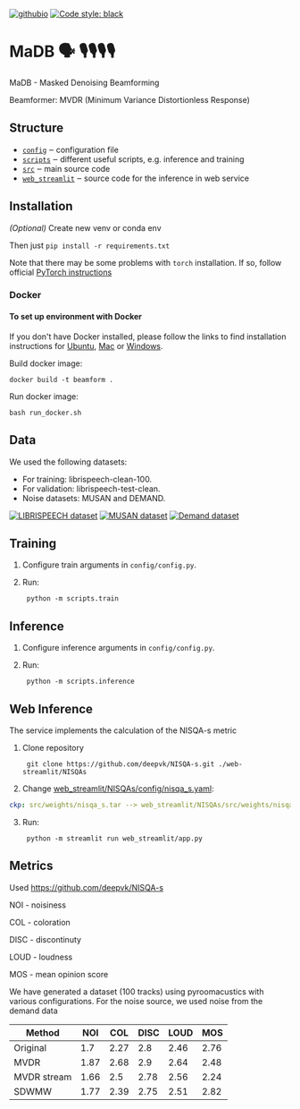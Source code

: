  [![githubio](https://img.shields.io/badge/GitHub.io-Audio_Samples-blue?logo=Github&style=flat-square)](https://maks00170.github.io/beam_github_page/)
[![Code style: black](https://img.shields.io/badge/code%20style-black-000000.svg)](https://github.com/psf/black)

# MaDB 🗣  🎙️🎙️🎙️🎙️
MaDB - Masked Denoising Beamforming

Beamformer: MVDR (Minimum Variance Distortionless Response)

## Structure
- [`config`](./config) ‒ configuration file
- [`scripts`](./scripts) ‒ different useful scripts, e.g. inference and training
- [`src`](./src) ‒ main source code
- [`web_streamlit`](./web_streamlit) ‒ source code for the inference in web service

## Installation

_(Optional)_ Create new venv or conda env

Then just `pip install -r requirements.txt`

Note that there may be some problems with `torch` installation. If so, follow official [PyTorch instructions](https://pytorch.org/get-started/locally/)
### Docker
#### To set up environment with Docker

If you don't have Docker installed, please follow the links to find installation instructions for [Ubuntu](https://docs.docker.com/desktop/install/linux-install/), [Mac](https://docs.docker.com/desktop/install/mac-install/) or [Windows](https://docs.docker.com/desktop/install/windows-install/).

Build docker image:

    docker build -t beamform .

Run docker image:

    bash run_docker.sh

## Data
We used the following datasets:
* For training: librispeech-clean-100.
* For validation: librispeech-test-clean.
* Noise datasets: MUSAN and DEMAND.

[![LIBRISPEECH dataset](https://img.shields.io/badge/LIBRISPEECH%20-E0FFFF)](https://www.openslr.org/12)
[![MUSAN dataset](https://img.shields.io/badge/MUSAN%20-4169E1)](https://www.openslr.org/17/)
[![Demand dataset](https://img.shields.io/badge/Demand%20-CD5C5C)](https://www.kaggle.com/datasets/chrisfilo/demand)

## Training
1. Configure train arguments in `config/config.py`.
2. Run:      

        python -m scripts.train

## Inference
1. Configure inference arguments in `config/config.py`.
2. Run: 
 
        python -m scripts.inference
      
## Web Inference
The service implements the calculation of the NISQA-s metric
1. Clone repository

        git clone https://github.com/deepvk/NISQA-s.git ./web-streamlit/NISQAs

2. Change [web_streamlit/NISQAs/config/nisqa_s.yaml](/web_streamlit/NISQAs/config/nisqa_s.yaml#L72):  

``` yaml
ckp: src/weights/nisqa_s.tar --> web_streamlit/NISQAs/src/weights/nisqa_s.tar
```

3. Run: 

        python -m streamlit run web_streamlit/app.py

## Metrics
Used https://github.com/deepvk/NISQA-s

NOI - noisiness

COL - coloration

DISC - discontinuty

LOUD - loudness

MOS - mean opinion score


We have generated a dataset (100 tracks) using pyroomacustics with various configurations. 
For the noise source, we used noise from the demand data

| Method | NOI | COL | DISC | LOUD | MOS |
|-------------|-----|-----|-----|-----|-----|
| Original    | 1.7  | 2.27 | 2.8  | 2.46 | 2.76 |
| MVDR        | 1.87 | 2.68 | 2.9  | 2.64 | 2.48 |
| MVDR stream | 1.66 | 2.5  | 2.78 | 2.56 | 2.24 |
| SDWMW       | 1.77 | 2.39 | 2.75 | 2.51 | 2.82 |